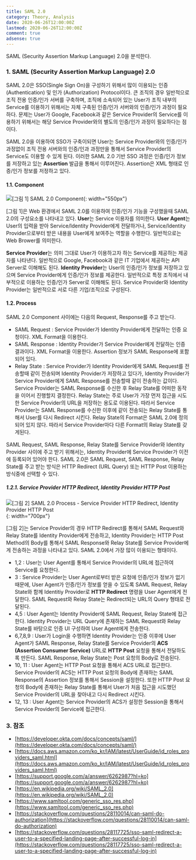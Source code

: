 ```yaml
---
title: SAML 2.0
category: Theory, Analysis
date: 2020-06-26T12:00:00Z
lastmod: 2020-06-26T12:00:00Z
comment: true
adsense: true
---
```


SAML (Security Assertion Markup Language) 2.0을 분석한다.

### 1. SAML (Security Assertion Markup Language) 2.0

SAML 2.0은 SSO(Single Sign On)을 구성하기 위해서 많이 이용되는 인증 (Authentication) 및 인가 (Authorization) Protocol이다. 큰 조직의 경우 일반적으로 조직 전용 인증/인가 서버를 구축하며, 조직에 소속되어 있는 User가 조직 내부의 Service를 이용하기 위해서는 자체 구축된 인증/인가 서버와의 인증/인가 과정이 필요하다. 문제는 User가 Google, Facebook과 같은 Service Provider의 Service를 이용하기 위해서는 해당 Service Provider와의 별도의 인증/인가 과정이 필요하다는 점이다. 

SAML 2.0을 이용하여 SSO가 구축이되면 User는 Service Provider와의 인증/인가 과정없이 조직 전용 서버와의 인증/인과 과정만을 통해서 Service Provider의 Service도 이용할 수 있게 된다. 이러한 SAML 2.0 기반 SSO 과정은 인증/인가 정보를 저장하고 있는 **Assertion** 발급을 통해서 이루어진다. Assertion은 XML 형태로 인증/인가 정보를 저정하고 있다.

#### 1.1. Component

![[그림 1] SAML 2.0 Component]({{site.baseurl}}/images/theory_analysis/SAML_2.0/SAML_2.0_Component.PNG){: width="550px"}

[그림 1]은 Web 환경에서 SAML 2.0를 이용하여 인증/인가 기능을 구성했을때 SAML 2.0의 구성요소를 나타내고 있다. **User**는 Service 이용자를 의미한다. **User Agent**는 User의 입력을 받아 Service/Identity Provider에게 전달하거나, Service/Identity Provider으로부터 받은 내용을 User에게 보여주는 역할을 수행한다. 일반적으로는 Web Brower를 의미한다. 

**Service Provider**는 의미 그대로 User가 이용하고자 하는 Service를 제공하는 제공자를 나타낸다. 일반적으로 Google, Facebook과 같은 IT 기업에서 제공하는 API Server로 이해해도 된다. **Identity Provider**는 User의 인증/인가 정보를 저장하고 있으며 Service Provider에게 인증/인가 정보를 제공한다. 일반적으로 특정 조직에서 내부적으로 이용하는 인증/인가 Server로 이해해도 된다. Service Provider와 Identity Provider는 일반적으로 서로 다른 기업/조직으로 구성된다.

#### 1.2. Process

SAML 2.0 Component 사이에는 다음의 Request, Response를 주고 받는다.

* SAML Request : Service Provider가 Identity Provider에게 전달하는 인증 요청이다. XML Format을 이용한다.
* SAML Response : Identity Provider가 Service Provider에게 전달하는 인증 결과이다. XML Format을 이용한다. Assertion 정보가 SAML Response에 포함되어 있다.
* Relay State : Service Provider가 Identity Provider에게 SAML Request를 전송할때 같이 전송되며 Identity Provider가 저장하고 있다가, Identity Provider가 Service Provider에게 SAML Response를 전송할때 같이 전송하는 값이다. Service Provider는 SAML Response를 수신한 후 Relay State를 어떠한 동작을 이어서 진행할지 결정한다. Relay State는 주로 User가 가장 먼저 접근을 시도한 Service Provider의 URL을 저장하는 용도로 이용된다. 따라서 Service Provider는 SAML Response를 수신한 이후에 같이 전송되는 Relay State를 통해서 User를 다시 Redirect 시킨다. Relay State의 Format은 SAML 2.0에 정의되어 있지 않다. 따라서 Service Provider마다 다른 Format의 Relay State를 갖게된다.

SAML Request, SAML Response, Relay State를 Service Provider와 Identity Provider 사이에 주고 받기 위해서는, Identity Provider에 Service Provider가 이전에 등록되어 있어야 한다. SAML 2.0은 SAML Request, SAML Response, Relay State를 주고 받는 방식은 HTTP Redirect (URL Query) 또는 HTTP Post 이용하는 방식중에 선택할 수 있다.

##### 1.2.1. Service Provider HTTP Redirect, Identity Provider HTTP Post

![[그림 2] SAML 2.0 Process - Service Provider HTTP Redirect, Identity Provider HTTP Post]({{site.baseurl}}/images/theory_analysis/SAML_2.0/SAML_2.0_Process_SP_Redirect_IdP_Post.PNG){: width="700px"}

[그림 2]는 Service Provider의 경우 HTTP Redirect를 통해서 SAML Request와 Relay State를 Identity Provider에게 전송하고, Identity Provider는 HTTP Post Method의 Body를 통해서 SAML Response와 Relay State를 Service Provider에게 전송하는 과정을 나타내고 있다. SAML 2.0에서 가장 많이 이용되는 형태이다.

* 1,2 : User는 User Agent를 통해서 Service Provider의 URL에 접근하여 Service를 요청한다.
* 3 : Service Provider는 User Agent로부터 받은 요청에 인증/인가 정보가 없기 때문에, User Agent가 인증/인가 정보를 얻을 수 있도록 SAML Request, Relay State와 함께 Identitiy Provider로 **HTTP Redirect** 명령을 User Agent에게 전달한다. SAML Request와 Relay State는 Redirect되는 URL의 Query 형태로 전달된다.
* 4,5 : User Agent는 Identity Provider에 SAML Request, Relay State에 접근한다. Identity Provider는 URL Query에 존재하는 SAML Request와 Relay State를 바탕으로 인증 UI 구성하여 User Agent에게 전송한다.
* 6,7,8,9 : User가 Login을 수행하면 Identity Provider는 인증 이후에 User Agent가 SAML Response, Relay State를 Service Provider의 **ACS (Assertion Consumer Service)** URL로 **HTTP Post** 요청을 통해서 전달하도록 만든다. SAML Response, Relay State는 Post 요청의 Body로 전송된다.
* 10, 11 : User Agent는 HTTP Post 요청을 통해서 ACS URL로 접근한다. Service Provider의 ACS는 HTTP Post 요청의 Body에 존재하는 SAML Response의 Assertion 정보를 통해서 Session을 설정한다. 또한 HTTP Post 요청의 Body에 존재하는 Relay State를 통해서 User가 처음 접근을 시도했던 Service Provider의 URL을 찾아내고 다시 Redirect 시킨다.
* 12, 13 : User Agent는 Service Provider의 ACS가 설정한 Session을 통해서 Service Provider의 Service에 접근한다.

### 3. 참조

* [https://developer.okta.com/docs/concepts/saml/](https://developer.okta.com/docs/concepts/saml/)
* [https://docs.aws.amazon.com/ko_kr/IAM/latest/UserGuide/id_roles_providers_saml.html](https://docs.aws.amazon.com/ko_kr/IAM/latest/UserGuide/id_roles_providers_saml.html)
* [https://support.google.com/a/answer/6262987?hl=ko](https://support.google.com/a/answer/6262987?hl=ko)
* [https://en.wikipedia.org/wiki/SAML_2.0](https://en.wikipedia.org/wiki/SAML_2.0)
* [https://www.samltool.com/generic_sso_res.php](https://www.samltool.com/generic_sso_res.php)
* [https://stackoverflow.com/questions/28110014/can-saml-do-authorization](https://stackoverflow.com/questions/28110014/can-saml-do-authorization)
* [https://stackoverflow.com/questions/28117725/sso-saml-redirect-a-user-to-a-specified-landing-page-after-successful-log-in](https://stackoverflow.com/questions/28117725/sso-saml-redirect-a-user-to-a-specified-landing-page-after-successful-log-in)
